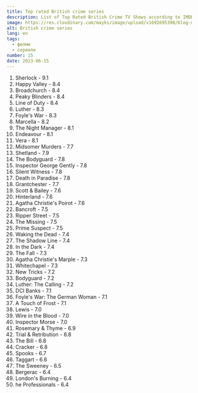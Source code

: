 ```yaml
---
title: Top rated British crime series
description: List of Top Rated British Crime TV Shows according to IMDB.COM
image: https://res.cloudinary.com/mayks/image/upload/v1692695390/blog-mayks/movies/top-brit-crime-series/masterpiece-mysteries-to-stream-1920x1080-compressed_ul7734.jpg
alt: British crime series
lang: en
tags:
  - филми
  - сериали
number: 15
date: 2023-06-15
---
```


1. Sherlock - 9.1
2. Happy Valley - 8.4
3. Broadchurch - 8.4
4. Peaky Blinders - 8.4
5. Line of Duty - 8.4
6. Luther - 8.3
7. Foyle's War - 8.3
8. Marcella - 8.2
9. The Night Manager - 8.1
10. Endeavour - 8.1
11. Vera - 8.1
12. Midsomer Murders - 7.7
13. Shetland - 7.9
14. The Bodyguard - 7.8
15. Inspector George Gently - 7.8
16. Silent Witness - 7.8
17. Death in Paradise - 7.8
18. Grantchester - 7.7
19. Scott & Bailey - 7.6
20. Hinterland - 7.6
21. Agatha Christie's Poirot - 7.6
22. Bancroft - 7.5
23. Ripper Street - 7.5
24. The Missing - 7.5
25. Prime Suspect - 7.5
26. Waking the Dead - 7.4
27. The Shadow Line - 7.4
28. In the Dark - 7.4
29. The Fall - 7.3
30. Agatha Christie's Marple - 7.3
31. Whitechapel - 7.3
32. New Tricks - 7.2
33. Bodyguard - 7.2
34. Luther: The Calling - 7.2
35. DCI Banks - 7.1
36. Foyle's War: The German Woman - 7.1
37. A Touch of Frost - 7.1
38. Lewis - 7.0
39. Wire in the Blood - 7.0
40. Inspector Morse - 7.0
41. Rosemary & Thyme - 6.9
42. Trial & Retribution - 6.8
43. The Bill - 6.8
44. Cracker - 6.8
45. Spooks - 6.7
46. Taggart - 6.6
47. The Sweeney - 6.5
48. Bergerac - 6.4
49. London's Burning - 6.4
50. he Professionals - 6.4
